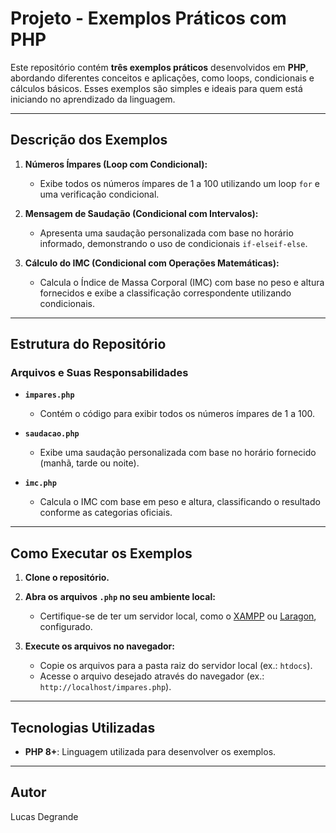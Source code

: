# Projeto - Exemplos Práticos com PHP

Este repositório contém **três exemplos práticos** desenvolvidos em **PHP**, abordando diferentes conceitos e aplicações, como loops, condicionais e cálculos básicos. Esses exemplos são simples e ideais para quem está iniciando no aprendizado da linguagem.

---

## Descrição dos Exemplos

1. **Números Ímpares (Loop com Condicional):**
   - Exibe todos os números ímpares de 1 a 100 utilizando um loop `for` e uma verificação condicional.

2. **Mensagem de Saudação (Condicional com Intervalos):**
   - Apresenta uma saudação personalizada com base no horário informado, demonstrando o uso de condicionais `if-elseif-else`.

3. **Cálculo do IMC (Condicional com Operações Matemáticas):**
   - Calcula o Índice de Massa Corporal (IMC) com base no peso e altura fornecidos e exibe a classificação correspondente utilizando condicionais.

---

## Estrutura do Repositório

### Arquivos e Suas Responsabilidades

- **`impares.php`**
  - Contém o código para exibir todos os números ímpares de 1 a 100.

- **`saudacao.php`**
  - Exibe uma saudação personalizada com base no horário fornecido (manhã, tarde ou noite).

- **`imc.php`**
  - Calcula o IMC com base em peso e altura, classificando o resultado conforme as categorias oficiais.

---

## Como Executar os Exemplos

1. **Clone o repositório.**

2. **Abra os arquivos `.php` no seu ambiente local:**
   - Certifique-se de ter um servidor local, como o [XAMPP](https://www.apachefriends.org/pt_br/index.html) ou [Laragon](https://laragon.org/), configurado.

3. **Execute os arquivos no navegador:**
   - Copie os arquivos para a pasta raiz do servidor local (ex.: `htdocs`).
   - Acesse o arquivo desejado através do navegador (ex.: `http://localhost/impares.php`).

---

## Tecnologias Utilizadas

- **PHP 8+**: Linguagem utilizada para desenvolver os exemplos.

---

## Autor

Lucas Degrande
